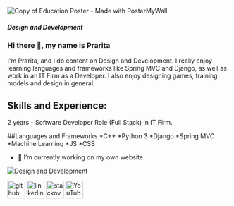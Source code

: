 ![Copy of Education Poster - Made with PosterMyWall](https://user-images.githubusercontent.com/40401860/120841471-28c32080-c589-11eb-952e-350e535df229.jpg)
##### Design and Development

### Hi there 👋, my name is Prarita

I'm Prarita, and I do content on Design and Development. I really enjoy learning languages and frameworks like Spring MVC and Django, as well as work in an IT Firm as a Developer. I also enjoy designing games, training models and design in general.

## Skills and Experience:
2 years - Software Developer Role (Full Stack) in IT Firm. 
 
 
##Languages and Frameworks
*C++
*Python 3
*Django
*Spring MVC 
*Machine Learning 
*JS 
*CSS
 
- 🔭 I’m currently working on my own website. 


![Design and Development](https://encrypted-tbn0.gstatic.com/images?q=tbn:ANd9GcRg2enHe69IWCeBrLhR5AD_bGd275bn_llEQCYuZ5fvhD5LqdQezohTHgWl2_TvZ-6TQWo&usqp=CAU)

[<img src='https://cdn.jsdelivr.net/npm/simple-icons@3.0.1/icons/github.svg' alt='github' height='40'>](https://github.com/pray-rita)  [<img src='https://cdn.jsdelivr.net/npm/simple-icons@3.0.1/icons/linkedin.svg' alt='linkedin' height='40'>](https://www.linkedin.com/in/www.linkedin.com/in/prarita-a-090b451ab/)  [<img src='https://cdn.jsdelivr.net/npm/simple-icons@3.0.1/icons/stackoverflow.svg' alt='stackoverflow' height='40'>](https://stackoverflow.com/users/https://stackoverflow.com/users/13305651/pray)  [<img src='https://cdn.jsdelivr.net/npm/simple-icons@3.0.1/icons/youtube.svg' alt='YouTube' height='40'>](https://www.youtube.com/channel/https://www.youtube.com/channel/UCcSTk07l4rYt-yy4P9ysE9Q)  


